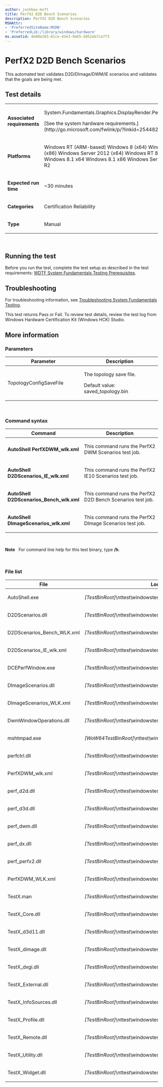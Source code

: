 ```yaml
---
author: joshbax-msft
title: PerfX2 D2D Bench Scenarios
description: PerfX2 D2D Bench Scenarios
MSHAttr:
- 'PreferredSiteName:MSDN'
- 'PreferredLib:/library/windows/hardware'
ms.assetid: de08e283-81ce-43e3-9a65-dd52eb7ca7f3
---
```


# PerfX2 D2D Bench Scenarios


This automated test validates D2D/DImage/DWM/IE scenarios and validates that the goals are being met.

## Test details


<table>
<colgroup>
<col width="50%" />
<col width="50%" />
</colgroup>
<tbody>
<tr class="odd">
<td><p><strong>Associated requirements</strong></p></td>
<td><p>System.Fundamentals.Graphics.DisplayRender.Performance</p>
<p>[See the system hardware requirements.](http://go.microsoft.com/fwlink/p/?linkid=254482)</p></td>
</tr>
<tr class="even">
<td><p><strong>Platforms</strong></p></td>
<td><p>Windows RT (ARM-based) Windows 8 (x64) Windows 8 (x86) Windows Server 2012 (x64) Windows RT 8.1 Windows 8.1 x64 Windows 8.1 x86 Windows Server 2012 R2</p></td>
</tr>
<tr class="odd">
<td><p><strong>Expected run time</strong></p></td>
<td><p>~30 minutes</p></td>
</tr>
<tr class="even">
<td><p><strong>Categories</strong></p></td>
<td><p>Certification Reliability</p></td>
</tr>
<tr class="odd">
<td><p><strong>Type</strong></p></td>
<td><p>Manual</p></td>
</tr>
</tbody>
</table>

 

## Running the test


Before you run the test, complete the test setup as described in the test requirements: [WDTF System Fundamentals Testing Prerequisites](wdtf-system-fundamentals-testing-prerequisites.md).

## Troubleshooting


For troubleshooting information, see [Troubleshooting System Fundamentals Testing](troubleshooting-system-fundamentals-testing.md).

This test returns Pass or Fail. To review test details, review the test log from Windows Hardware Certification Kit (Windows HCK) Studio.

## More information


### Parameters

<table>
<colgroup>
<col width="50%" />
<col width="50%" />
</colgroup>
<thead>
<tr class="header">
<th>Parameter</th>
<th>Description</th>
</tr>
</thead>
<tbody>
<tr class="odd">
<td><p>TopologyConfigSaveFile</p></td>
<td><p>The topology save file.</p>
<p>Default value: saved_topology.bin</p></td>
</tr>
</tbody>
</table>

 

### Command syntax

<table>
<colgroup>
<col width="50%" />
<col width="50%" />
</colgroup>
<thead>
<tr class="header">
<th>Command</th>
<th>Description</th>
</tr>
</thead>
<tbody>
<tr class="odd">
<td><p><strong>AutoShell PerfXDWM_wlk.xml</strong></p></td>
<td><p>This command runs the PerfX2 DWM Scenarios test job.</p></td>
</tr>
<tr class="even">
<td><p><strong>AutoShell D2DScenarios_IE_wlk.xml</strong></p></td>
<td><p>This command runs the PerfX2 IE10 Scenarios test job.</p></td>
</tr>
<tr class="odd">
<td><p><strong>AutoShell D2DScenarios_Bench_wlk.xml</strong></p></td>
<td><p>This command runs the PerfX2 D2D Bench Scenarios test job.</p></td>
</tr>
<tr class="even">
<td><p><strong>AutoShell DImageScenarios_wlk.xml</strong></p></td>
<td><p>This command runs the PerfX2 DImage Scenarios test job.</p></td>
</tr>
</tbody>
</table>

 

**Note**  
For command line help for this test binary, type **/h**.

 

### File list

<table>
<colgroup>
<col width="50%" />
<col width="50%" />
</colgroup>
<thead>
<tr class="header">
<th>File</th>
<th>Location</th>
</tr>
</thead>
<tbody>
<tr class="odd">
<td><p>AutoShell.exe</p></td>
<td><p><em>[TestBinRoot]</em>\nttest\windowstest\graphics\perfx2\</p></td>
</tr>
<tr class="even">
<td><p>D2DScenarios.dll</p></td>
<td><p><em>[TestBinRoot]</em>\nttest\windowstest\graphics\perfx2\</p></td>
</tr>
<tr class="odd">
<td><p>D2DScenarios_Bench_WLK.xml</p></td>
<td><p><em>[TestBinRoot]</em>\nttest\windowstest\graphics\perfx2\</p></td>
</tr>
<tr class="even">
<td><p>D2DScenarios_IE_wlk.xml</p></td>
<td><p><em>[TestBinRoot]</em>\nttest\windowstest\graphics\perfx2\</p></td>
</tr>
<tr class="odd">
<td><p>DCEPerfWindow.exe</p></td>
<td><p><em>[TestBinRoot]</em>\nttest\windowstest\graphics\perfx2\</p></td>
</tr>
<tr class="even">
<td><p>DImageScenarios.dll</p></td>
<td><p><em>[TestBinRoot]</em>\nttest\windowstest\graphics\perfx2\</p></td>
</tr>
<tr class="odd">
<td><p>DImageScenarios_WLK.xml</p></td>
<td><p><em>[TestBinRoot]</em>\nttest\windowstest\graphics\perfx2\</p></td>
</tr>
<tr class="even">
<td><p>DwmWindowOperations.dll</p></td>
<td><p><em>[TestBinRoot]</em>\nttest\windowstest\graphics\perfx2\</p></td>
</tr>
<tr class="odd">
<td><p>mshtmpad.exe</p></td>
<td><p><em>[WoW64TestBinRoot]</em>\nttest\windowstest\graphics\PerfX2\D2D\IE\</p></td>
</tr>
<tr class="even">
<td><p>perfctrl.dll</p></td>
<td><p><em>[TestBinRoot]</em>\nttest\windowstest\graphics\perfx2\</p></td>
</tr>
<tr class="odd">
<td><p>PerfXDWM_wlk.xml</p></td>
<td><p><em>[TestBinRoot]</em>\nttest\windowstest\graphics\perfx2\</p></td>
</tr>
<tr class="even">
<td><p>perf_d2d.dll</p></td>
<td><p><em>[TestBinRoot]</em>\nttest\windowstest\graphics\perfx2\</p></td>
</tr>
<tr class="odd">
<td><p>perf_d3d.dll</p></td>
<td><p><em>[TestBinRoot]</em>\nttest\windowstest\graphics\perfx2\</p></td>
</tr>
<tr class="even">
<td><p>perf_dwm.dll</p></td>
<td><p><em>[TestBinRoot]</em>\nttest\windowstest\graphics\perfx2\</p></td>
</tr>
<tr class="odd">
<td><p>perf_dx.dll</p></td>
<td><p><em>[TestBinRoot]</em>\nttest\windowstest\graphics\perfx2\</p></td>
</tr>
<tr class="even">
<td><p>perf_perfx2.dll</p></td>
<td><p><em>[TestBinRoot]</em>\nttest\windowstest\graphics\perfx2\</p></td>
</tr>
<tr class="odd">
<td><p>PerfXDWM_WLK.xml</p></td>
<td><p><em>[TestBinRoot]</em>\nttest\windowstest\graphics\perfx2\</p></td>
</tr>
<tr class="even">
<td><p>TestX.man</p></td>
<td><p><em>[TestBinRoot]</em>\nttest\windowstest\graphics\perfx2\</p></td>
</tr>
<tr class="odd">
<td><p>TestX_Core.dll</p></td>
<td><p><em>[TestBinRoot]</em>\nttest\windowstest\graphics\perfx2\</p></td>
</tr>
<tr class="even">
<td><p>TestX_d3d11.dll</p></td>
<td><p><em>[TestBinRoot]</em>\nttest\windowstest\graphics\perfx2\</p></td>
</tr>
<tr class="odd">
<td><p>TestX_dimage.dll</p></td>
<td><p><em>[TestBinRoot]</em>\nttest\windowstest\graphics\perfx2\</p></td>
</tr>
<tr class="even">
<td><p>TestX_dxgi.dll</p></td>
<td><p><em>[TestBinRoot]</em>\nttest\windowstest\graphics\perfx2\</p></td>
</tr>
<tr class="odd">
<td><p>TestX_External.dll</p></td>
<td><p><em>[TestBinRoot]</em>\nttest\windowstest\graphics\perfx2\</p></td>
</tr>
<tr class="even">
<td><p>TestX_InfoSources.dll</p></td>
<td><p><em>[TestBinRoot]</em>\nttest\windowstest\graphics\perfx2\</p></td>
</tr>
<tr class="odd">
<td><p>TestX_Profile.dll</p></td>
<td><p><em>[TestBinRoot]</em>\nttest\windowstest\graphics\perfx2\</p></td>
</tr>
<tr class="even">
<td><p>TestX_Remote.dll</p></td>
<td><p><em>[TestBinRoot]</em>\nttest\windowstest\graphics\perfx2\</p></td>
</tr>
<tr class="odd">
<td><p>TestX_Utility.dll</p></td>
<td><p><em>[TestBinRoot]</em>\nttest\windowstest\graphics\perfx2\</p></td>
</tr>
<tr class="even">
<td><p>TestX_Widget.dll</p></td>
<td><p><em>[TestBinRoot]</em>\nttest\windowstest\graphics\perfx2\</p></td>
</tr>
</tbody>
</table>

 

 

 







